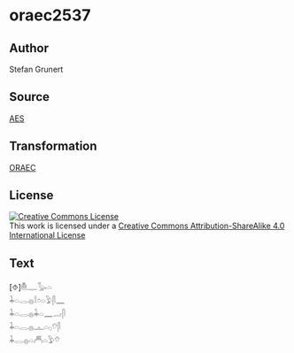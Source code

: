 # oraec2537

## Author

Stefan Grunert

## Source

[AES](https://github.com/simondschweitzer/aes)

## Transformation

[ORAEC](https://oraec.github.io/)

## License

<a rel="license" href="http://creativecommons.org/licenses/by-sa/4.0/"><img alt="Creative Commons License" style="border-width:0" src="https://i.creativecommons.org/l/by-sa/4.0/88x31.png" /></a><br />This work is licensed under a <a rel="license" href="http://creativecommons.org/licenses/by-sa/4.0/">Creative Commons Attribution-ShareAlike 4.0 International License</a>

## Text

[⯑]𓄟𓊃𓅭𓏏<br>
𓇓𓏏𓂋𓐍𓎛𓏌𓏏𓅱𓋴𓈖<br>
𓇓𓏏𓂋𓐍𓇓𓏏𓈖𓐓𓋴<br>
𓇓𓏏𓂋𓐍𓊵𓏏𓊪𓄣𓋴<br>
𓇓𓂋𓐍𓏏𓄫𓏏𓅱𓄣<br>
